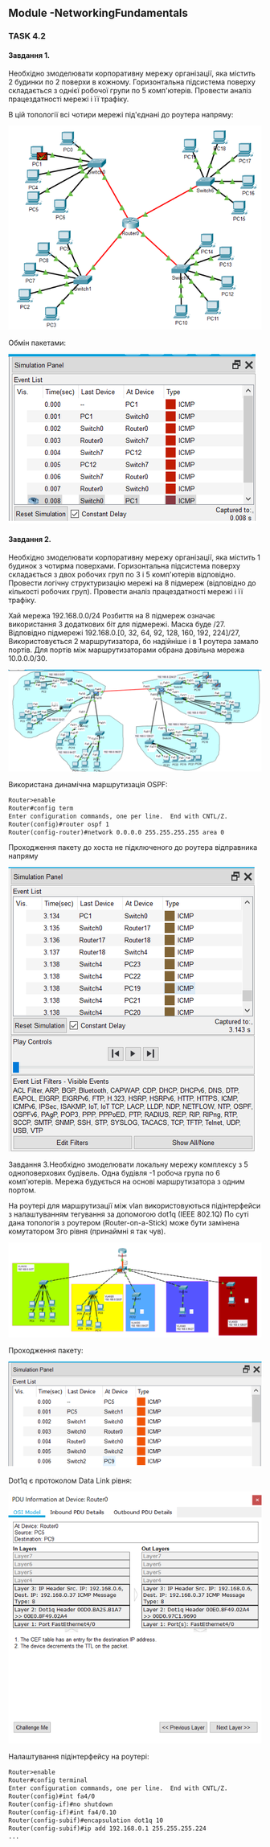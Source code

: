 ## Module -NetworkingFundamentals

### TASK 4.2


#### Завдання 1.

Необхідно змоделювати корпоративну мережу організації, яка містить 2  будинки  по  2  поверхи  в  кожному.
Горизонтальна  підсистема  поверху складається з однієї робочої групи по 5 комп'ютерів.
Провести аналіз працездатності мережі і її трафіку.

В цій топології всі чотири мережі під'єднані до роутера напряму:

![topology 1](images/1.png)

Обмін пакетами:

![simulation panel 1](images/sp1.png)

#### Завдання 2.

Необхідно змоделювати корпоративну мережу організації, яка містить 1  будинок  з  чотирма  поверхами.
Горизонтальна  підсистема  поверху складається з двох робочих груп по 3 і 5 комп'ютерів відповідно.
Провести логічну структуризацію мережі на 8 підмереж (відповідно до  кількості  робочих  груп).
Провести  аналіз  працездатності  мережі  і  її трафіку.

Хай мережа 192.168.0.0/24
Розбиття на 8 підмереж означає використання 3 додаткових біт для підмережі. Маска буде /27.
Відповідно підмережі 192.168.0.[0, 32, 64, 92, 128, 160, 192, 224]/27,
Використовується 2 маршрутизатора, бо надійніше і в 1 роутера замало портів.
Для портів між маршрутизаторами обрана довільна мережа 10.0.0.0/30.

![topology 2](images/2.png)

Використана динамічна маршрутизація OSPF:

```
Router>enable
Router#config term
Enter configuration commands, one per line.  End with CNTL/Z.
Router(config)#router ospf 1
Router(config-router)#network 0.0.0.0 255.255.255.255 area 0
```

Проходження пакету до хоста не підключеного до роутера відправника напряму

![simulation panel 2](images/sp2.png)

Завдання 3.Необхідно  змоделювати  локальну  мережу  комплексу  з  5 одноповерхових будівель.
Одна будівля -1 робоча група по 6 комп'ютерів.
Мережа будується на основі маршрутизатора з одним портом. 

На роутері для маршрутизації між vlan використовуються підінтерфейси з налаштуванням тегування за допомогою dot1q (IEEE 802.1Q)
По суті дана топологія з роутером (Router-on-a-Stick) може бути замінена комутатором 3го рівня (принаймні я так чув).

![topology 3](images/3.png)

Проходження пакету:

![simulation panel 3](images/sp3.png)

Dot1q є протоколом Data Link рівня:

![pdu 3](images/pdu3.png)

Налаштування підінтерфейсу на роутері:

```
Router>enable
Router#config terminal
Enter configuration commands, one per line.  End with CNTL/Z.
Router(config)#int fa4/0
Router(config-if)#no shutdown
Router(config-if)#int fa4/0.10
Router(config-subif)#encapsulation dot1q 10
Router(config-subif)#ip add 192.168.0.1 255.255.255.224
...
```
 
